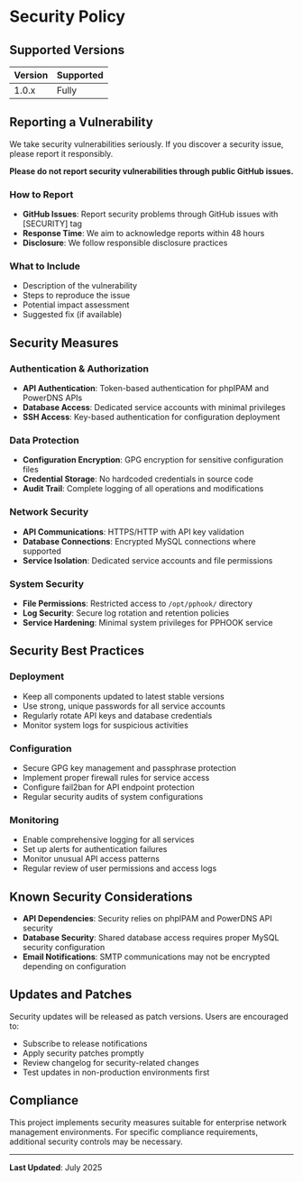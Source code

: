 # Security Policy

## Supported Versions

| Version | Supported          |
| ------- | ------------------ |
| 1.0.x   | Fully |

## Reporting a Vulnerability

We take security vulnerabilities seriously. If you discover a security issue, please report it responsibly.

**Please do not report security vulnerabilities through public GitHub issues.**

### How to Report

- **GitHub Issues**: Report security problems through GitHub issues with [SECURITY] tag
- **Response Time**: We aim to acknowledge reports within 48 hours
- **Disclosure**: We follow responsible disclosure practices

### What to Include

- Description of the vulnerability
- Steps to reproduce the issue
- Potential impact assessment
- Suggested fix (if available)

## Security Measures

### Authentication & Authorization

- **API Authentication**: Token-based authentication for phpIPAM and PowerDNS APIs
- **Database Access**: Dedicated service accounts with minimal privileges
- **SSH Access**: Key-based authentication for configuration deployment

### Data Protection

- **Configuration Encryption**: GPG encryption for sensitive configuration files
- **Credential Storage**: No hardcoded credentials in source code
- **Audit Trail**: Complete logging of all operations and modifications

### Network Security

- **API Communications**: HTTPS/HTTP with API key validation
- **Database Connections**: Encrypted MySQL connections where supported
- **Service Isolation**: Dedicated service accounts and file permissions

### System Security

- **File Permissions**: Restricted access to `/opt/pphook/` directory
- **Log Security**: Secure log rotation and retention policies
- **Service Hardening**: Minimal system privileges for PPHOOK service

## Security Best Practices

### Deployment

- Keep all components updated to latest stable versions
- Use strong, unique passwords for all service accounts
- Regularly rotate API keys and database credentials
- Monitor system logs for suspicious activities

### Configuration

- Secure GPG key management and passphrase protection
- Implement proper firewall rules for service access
- Configure fail2ban for API endpoint protection
- Regular security audits of system configurations

### Monitoring

- Enable comprehensive logging for all services
- Set up alerts for authentication failures
- Monitor unusual API access patterns
- Regular review of user permissions and access logs

## Known Security Considerations

- **API Dependencies**: Security relies on phpIPAM and PowerDNS API security
- **Database Security**: Shared database access requires proper MySQL security configuration
- **Email Notifications**: SMTP communications may not be encrypted depending on configuration

## Updates and Patches

Security updates will be released as patch versions. Users are encouraged to:

- Subscribe to release notifications
- Apply security patches promptly
- Review changelog for security-related changes
- Test updates in non-production environments first

## Compliance

This project implements security measures suitable for enterprise network management environments. For specific compliance requirements, additional security controls may be necessary.

---

**Last Updated**: July 2025 